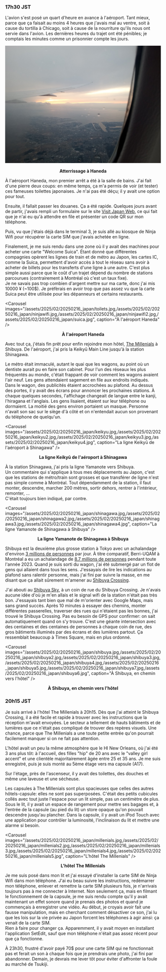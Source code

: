 ### 17h30 JST
L'avion s'est posé un quart d'heure en avance à l'aéroport. Tant mieux, parce que ça faisait au moins 4 heures que j'avais mal au ventre, soit à cause du tortilla à Chicago, soit à cause de la nourriture qu'ils nous ont servie dans l'avion. Les dernières heures du trajet ont été pénibles; je comptais les minutes comme un prisonnier compte les jours.

![Atterrissage à Haneda](/assets/2025/02/20250216_japan/landing.jpg)
<p align="center"><b>Atterrissage à Haneda</b></p>

À l'aéroport Haneda, mon premier arrêt a été à la salle de bains. J'ai fait d'une pierre deux coups: en même temps, ça m'a permis de voir (et tester) ces fameuses toilettes japonaises. Je n'ai pas été déçu; il y avait une option pour tout.

Ensuite, il fallait passer les douanes. Ça a été rapide. Quelques jours avant de partir, j'avais rempli un formulaire sur le site [Visit Japan Web](https://services.digital.go.jp/en/visit-japan-web/), ce qui fait que je n'ai eu qu'à attendre en file et présenter un code QR sur mon téléphone.

Puis, vu que j'étais déjà dans le terminal 3, je suis allé au kiosque de Ninja Wifi pour récupérer la carte SIM que j'avais achetée en ligne.

Finalement, je me suis rendu dans une zone où il y avait des machines pour acheter une carte "Welcome Suica". Étant donné que différentes compagnies opèrent les lignes de train et de métro au Japon, les cartes IC, comme la Suica, permettent d'avoir accès à tout le réseau sans avoir à acheter de billets pour les transferts d'une ligne à une autre. C'est plus simple aussi parce que le coût d'un trajet dépend du nombre de stations parcourues (contrairement à Montréal où c'est un taux fixe).  
Je ne savais pas trop combien d'argent mettre sur ma carte, donc j'ai mis 10000 ¥ (~100$). Je préfèrais en avoir trop que pas assez vu que la carte Suica peut être utilisée pour les dépanneurs et certains restaurants.

<Carousel
    images="/assets/2025/02/20250216_japan/toilets.jpg,/assets/2025/02/20250216_japan/ninjawifi.jpg,/assets/2025/02/20250216_japan/ninjawifi2.jpg,/assets/2025/02/20250216_japan/suica.jpg",
    caption="À l'aéroport Haneda"
/>
<p align="center"><b>À l'aéroport Haneda</b></p>

Avec tout ça, j'étais fin prêt pour enfin rejoindre mon hôtel, [The Millenials](https://maps.app.goo.gl/iVtLg68rEfrY6paT8) à Shibuya. De l'aéroport, j'ai pris la Keikyū Main Line jusqu'à la station Shinagawa.

Le métro était immaculé, autant le quai que les wagons, au point où un dentiste aurait pu en faire son cabinet. Pour l'un des réseaux les plus fréquentés au monde, c'était frappant de voir comment les wagons avaient l'air neuf. Les gens attendaient sagement en file aux endroits indiqués.  
Dans le wagon, des publicités étaient accrochées au plafond. Au dessus des portes, il y avait des écrans pour annoncer les prochaines stations. À chaque quelques secondes, l'affichage changeait de langue entre le kanji, l'hiragana et l'anglais. Les gens lisaient, étaient sur leur téléphone ou dormaient. La moitié des gens environ portaient un masque. Personne n'avait son sac sur le siège d'à côté et on n'entendait aucun son provenant du téléphone de quelqu'un.

<Carousel
    images="/assets/2025/02/20250216_japan/keikyu.jpg,/assets/2025/02/20250216_japan/keikyu2.jpg,/assets/2025/02/20250216_japan/keikyu3.jpg,/assets/2025/02/20250216_japan/keikyu4.jpg",
    caption="La ligne Keikyū de l'aéroport à Shinagawa"
/>
<p align="center"><b>La ligne Keikyū de l'aéroport à Shinagawa</b></p>

À la station Shinagawa, j'ai pris la ligne Yamanote vers Shibuya.  
Un commentaire qui s'applique à tous mes déplacements au Japon, c'est que les stations de métro/train sont grosses et que transférer de ligne n'est pas simple comme à Montréal. Tout dépendamment de la station, il faut monter, descendre, marcher 200 mètres, sortir dehors, rentrer à l'intérieur, remonter, ...  
C'était toujours bien indiqué, par contre.

<Carousel
    images="/assets/2025/02/20250216_japan/shinagawa.jpg,/assets/2025/02/20250216_japan/shinagawa2.jpg,/assets/2025/02/20250216_japan/shinagawa3.jpg,/assets/2025/02/20250216_japan/shinagawa4.jpg",
    caption="La ligne Yamanote de Shinagawa à Shibuya"
/>
<p align="center"><b>La ligne Yamanote de Shinagawa à Shibuya</b></p>

Shibuya est la deuxième plus grosse station à Tokyo avec un achalandage d'environ [3 millions de personnes](https://www.jrpass.com/fr/blog/the-biggest-and-busiest-train-stations-in-japan) par jour. À titre comparatif, Berri-UQAM à Montréal a eu un achalandage de [8.7 millions de personnes](https://www.stm.info/fr/a-propos/informations-entreprise-et-financieres/rapport-annuel-2023/rapport-dactivite#:~:text=L'achalandage%20STM%20a%20progress%C3%A9,soit%20le%20nombre%20de%20correspondances.) pendant toute l'année 2023. Quand je suis sorti du wagon, j'ai été submergé par un flot de gens qui allaient dans tous les sens. J'essayais de lire les indications au plafond sans ralentir personne, mais j'ai fini par suivre la masse, en me disant que ça allait sûrement m'amener au [Shibuya Crossing](https://maps.app.goo.gl/PVM4VAPne1XA7D9FA).

J'ai abouti au [Shibuya Sky](https://maps.app.goo.gl/qtipxep4BpWspYEA8), à un coin de rue du Shibuya Crossing. Je n'avais aucune idée d'où je m'en allais et le signal wifi de la station n'était pas très bon. J'essayais tant bien que mal de m'orienter avec Google Maps, mais sans grand succès. Après 10 minutes à essayer des chemins, monter différentes passerelles, traverser des rues qui n'étaient pas les bonnes, j'ai trouvé le Shibuya Crossing. Pas eu besoin de GPS pour confirmer: on sait automatiquement quand on s'y trouve. C'est une géante intersection avec des centaines et des centaines de personnes à chaque coin de rue, des gros bâtiments illuminés par des écrans et des lumières partout. Ça ressemblait beaucoup à Times Square, mais en plus ordonné.

<Carousel
    images="/assets/2025/02/20250216_japan/shibuya.jpg,/assets/2025/02/20250216_japan/shibuya2.jpg,/assets/2025/02/20250216_japan/shibuya3.jpg,/assets/2025/02/20250216_japan/shibuya4.jpg,/assets/2025/02/20250216_japan/shibuya5.jpg,/assets/2025/02/20250216_japan/shibuya7.jpg,/assets/2025/02/20250216_japan/shibuya6.jpg",
    caption="À Shibuya, en chemin vers l'hôtel"
/>
<p align="center"><b>À Shibuya, en chemin vers l'hôtel</b></p>

### 20h15 JST
Je suis arrivé à l'hôtel The Millenials à 20h15. Dès que j'ai atteint le Shibuya Crossing, il a été facile et rapide à trouver avec les instructions que la réception m'avait envoyées. Le secteur a tellement de hauts bâtiments et de lumières que ce n'était pas compliqué de trouver des repères visuels. Une chance, parce que The Millenials a une toute petite entrée qu'on pourrait facilement manquer si on ne fait pas attention.

L'hôtel avait un peu la même atmosphère que le HI New Orleans, où j'ai été 3 ans plus tôt: à l'accueil, des filles "hip" de 20 ans avec le "valley girl accent" et une clientèle majoritairement âgée entre 25 et 35 ans. Je me suis enregistré, puis je suis monté au 5ème étage vers ma capsule (A17).

Sur l'étage, près de l'ascenseur, il y avait des toilettes, des douches et même une laveuse et une sécheuse. 

Les capsules à The Millenials sont plus spacieuses que celles des autres hôtels-capsule: elles ne sont pas superposées. C'était des petits cubicules collés avec tout juste l'espace pour un lit simple, pas un centimètre de plus. Sous le lit, il y avait un espace de rangement pour mettre ses bagages et, à l'entrée de la capsule (au pied du lit) un store opaque qu'on pouvait descendre jusqu'au plancher. Dans la capsule, il y avait un iPod Touch avec une application pour contrôler la luminosité, l'inclinaison du lit et mettre une alarme si besoin.

<Carousel
    images="/assets/2025/02/20250216_japan/millenials.jpg,/assets/2025/02/20250216_japan/millenials2.jpg,/assets/2025/02/20250216_japan/millenials3.jpg,/assets/2025/02/20250216_japan/millenials4.jpg,/assets/2025/02/20250216_japan/millenials5.jpg",
    caption="L'hôtel The Millenials"
/>
<p align="center"><b>L'hôtel The Millenials</b></p>
 
Je me suis posé dans mon lit et j'ai essayé d'installer la carte SIM de Ninja Wifi dans mon téléphone. J'ai eu beau suivre les instructions, redémarrer mon téléphone, enlever et remettre la carte SIM plusieurs fois, je n'arrivais toujours pas à me connecter à Internet. Non seulement ça, mais en filmant le fonctionnement de la capsule, je me suis rendu compte qu'il y avait maintenant un effet sonore quand je prenais des photos et quand je commençais à enregistrer une vidéo. Au début, je croyais avoir fait une fausse manipulation, mais en cherchant comment désactiver ce son, j'ai lu que les lois sur la vie privée au Japon forcent les téléphones à agir ainsi: ça venait de la carte SIM.  
Rien à faire pour changer ça. Apparemment, il y avait moyen en installant l'application SetEdit, sauf que mon téléphone n'était pas assez récent pour que ça fonctionne.

À 23h30, frustré d'avoir payé 70$ pour une carte SIM qui ne fonctionnait pas et ferait un son à chaque fois que je prendrais une photo, j'ai fini par abandonner. Demain, je devrais me lever tôt pour éviter d'affronter la foule au marché de Tsukiji.
